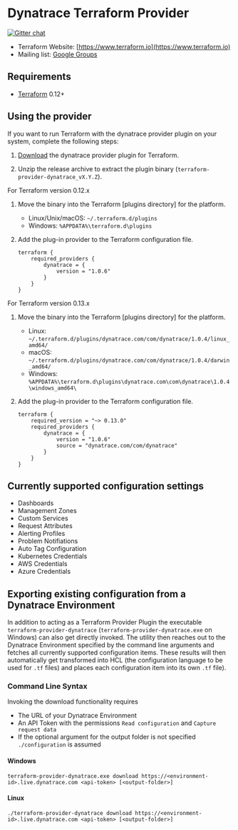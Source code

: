 # Dynatrace Terraform Provider
[![Gitter chat](https://badges.gitter.im/hashicorp-terraform/Lobby.png)](https://gitter.im/hashicorp-terraform/Lobby)
- Terraform Website: [https://www.terraform.io](https://www.terraform.io)
- Mailing list: [Google Groups](http://groups.google.com/group/terraform-tool)
## Requirements

- [Terraform](https://www.terraform.io/downloads.html) 0.12+

## Using the provider

If you want to run Terraform with the dynatrace provider plugin on your system, complete the following steps:

1. [Download](https://github.com/dynatrace-oss/terraform-provider-dynatrace/releases/latest) the dynatrace provider plugin for Terraform.

1. Unzip the release archive to extract the plugin binary (`terraform-provider-dynatrace_vX.Y.Z`).

For Terraform version 0.12.x

1. Move the binary into the Terraform [plugins directory] for the platform.
    - Linux/Unix/macOS: `~/.terraform.d/plugins`
    - Windows: `%APPDATA%\terraform.d\plugins`

1. Add the plug-in provider to the Terraform configuration file.

    ```hcl
    terraform {
        required_providers {
            dynatrace = {
                version = "1.0.6"
            }
        }
    }
    ```
    

For Terraform version 0.13.x

1. Move the binary into the Terraform [plugins directory] for the platform.
    - Linux: `~/.terraform.d/plugins/dynatrace.com/com/dynatrace/1.0.4/linux_amd64/`
    - macOS: `~/.terraform.d/plugins/dynatrace.com/com/dynatrace/1.0.4/darwin_amd64/`
    - Windows: `%APPDATA%\terraform.d\plugins\dynatrace.com\com\dynatrace\1.0.4\windows_amd64\`

1. Add the plug-in provider to the Terraform configuration file.

    ```hcl
    terraform {
        required_version = "~> 0.13.0"
        required_providers {
            dynatrace = {
                version = "1.0.6"
                source = "dynatrace.com/com/dynatrace"
            }
        }
    }
    ```

## Currently supported configuration settings
* Dashboards
* Management Zones
* Custom Services
* Request Attributes
* Alerting Profiles
* Problem Notifiations
* Auto Tag Configuration
* Kubernetes Credentials
* AWS Credentials
* Azure Credentials

## Exporting existing configuration from a Dynatrace Environment
In addition to acting as a Terraform Provider Plugin the executable `terraform-provider-dynatrace` (`terraform-provider-dynatrace.exe` on Windows) can also get directly invoked.
The utility then reaches out to the Dynatrace Environment specified by the command line arguments and fetches all currently supported configuration items. These results will then automatically get transformed into HCL (the configuration language to be used for `.tf` files) and places each configuration item into its own `.tf` file).
### Command Line Syntax
Invoking the download functionality requires
* The URL of your Dynatrace Environment
* An API Token with the permissions `Read configuration` and `Capture request data`
* If the optional argument for the output folder is not specified `./configuration` is assumed
#### Windows
`terraform-provider-dynatrace.exe download https://<environment-id>.live.dynatrace.com <api-token> [<output-folder>]`
#### Linux
`./terraform-provider-dynatrace download https://<environment-id>.live.dynatrace.com <api-token> [<output-folder>]`

